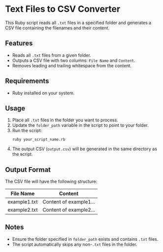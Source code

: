 # Text Files to CSV Converter

This Ruby script reads all `.txt` files in a specified folder and generates a CSV file containing the filenames and their content.

## Features
- Reads all `.txt` files from a given folder.
- Outputs a CSV file with two columns: `File Name` and `Content`.
- Removes leading and trailing whitespace from the content.

## Requirements
- Ruby installed on your system.

## Usage

1. Place all `.txt` files in the folder you want to process.
2. Update the `folder_path` variable in the script to point to your folder.
3. Run the script:
   ```bash
   ruby your_script_name.rb
   ```
4. The output CSV (`output.csv`) will be generated in the same directory as the script.

## Output Format
The CSV file will have the following structure:

| File Name       | Content                |
|-----------------|------------------------|
| example1.txt    | Content of example1... |
| example2.txt    | Content of example2... |

## Notes
- Ensure the folder specified in `folder_path` exists and contains `.txt` files.
- The script automatically skips any non-`.txt` files in the folder.


